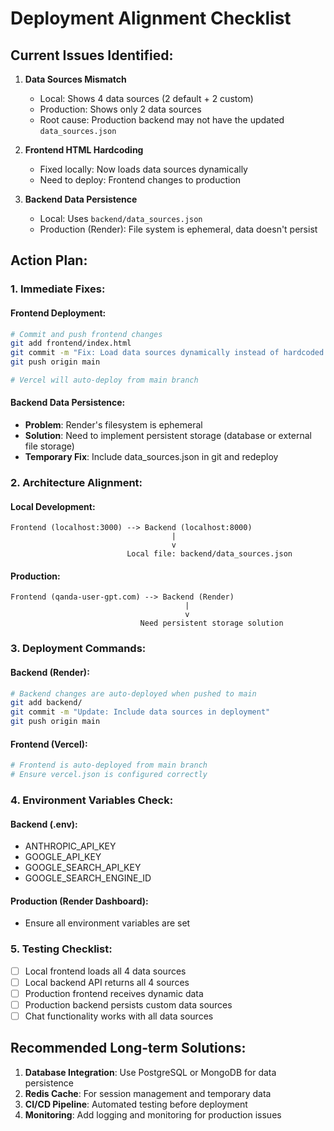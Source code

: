 # Deployment Alignment Checklist

## Current Issues Identified:

1. **Data Sources Mismatch**
   - Local: Shows 4 data sources (2 default + 2 custom)
   - Production: Shows only 2 data sources
   - Root cause: Production backend may not have the updated `data_sources.json`

2. **Frontend HTML Hardcoding**
   - Fixed locally: Now loads data sources dynamically
   - Need to deploy: Frontend changes to production

3. **Backend Data Persistence**
   - Local: Uses `backend/data_sources.json`
   - Production (Render): File system is ephemeral, data doesn't persist

## Action Plan:

### 1. Immediate Fixes:

#### Frontend Deployment:
```bash
# Commit and push frontend changes
git add frontend/index.html
git commit -m "Fix: Load data sources dynamically instead of hardcoded values"
git push origin main

# Vercel will auto-deploy from main branch
```

#### Backend Data Persistence:
- **Problem**: Render's filesystem is ephemeral
- **Solution**: Need to implement persistent storage (database or external file storage)
- **Temporary Fix**: Include data_sources.json in git and redeploy

### 2. Architecture Alignment:

#### Local Development:
```
Frontend (localhost:3000) --> Backend (localhost:8000)
                                    |
                                    v
                          Local file: backend/data_sources.json
```

#### Production:
```
Frontend (qanda-user-gpt.com) --> Backend (Render)
                                       |
                                       v
                             Need persistent storage solution
```

### 3. Deployment Commands:

#### Backend (Render):
```bash
# Backend changes are auto-deployed when pushed to main
git add backend/
git commit -m "Update: Include data sources in deployment"
git push origin main
```

#### Frontend (Vercel):
```bash
# Frontend is auto-deployed from main branch
# Ensure vercel.json is configured correctly
```

### 4. Environment Variables Check:

#### Backend (.env):
- ANTHROPIC_API_KEY
- GOOGLE_API_KEY
- GOOGLE_SEARCH_API_KEY
- GOOGLE_SEARCH_ENGINE_ID

#### Production (Render Dashboard):
- Ensure all environment variables are set

### 5. Testing Checklist:

- [ ] Local frontend loads all 4 data sources
- [ ] Local backend API returns all 4 sources
- [ ] Production frontend receives dynamic data
- [ ] Production backend persists custom data sources
- [ ] Chat functionality works with all data sources

## Recommended Long-term Solutions:

1. **Database Integration**: Use PostgreSQL or MongoDB for data persistence
2. **Redis Cache**: For session management and temporary data
3. **CI/CD Pipeline**: Automated testing before deployment
4. **Monitoring**: Add logging and monitoring for production issues
